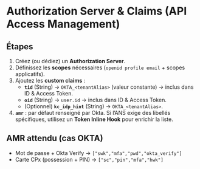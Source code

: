 # Authorization Server & Claims (API Access Management)

## Étapes
1. Créez (ou dédiez) un **Authorization Server**.
2. Définissez les **scopes** nécessaires (`openid profile email` + scopes applicatifs).
3. Ajoutez les **custom claims** :
   - **`tid`** (String) → `OKTA_<tenantAlias>` (valeur constante) → inclus dans ID & Access Token.
   - **`oid`** (String) → `user.id` → inclus dans ID & Access Token.
   - (Optionnel) **`kc_idp_hint`** (String) → `OKTA_<tenantAlias>`.
4. **`amr`** : par défaut renseigné par Okta. Si l’ANS exige des libellés spécifiques, utilisez un **Token Inline Hook** pour enrichir la liste.

## AMR attendu (cas OKTA)
- Mot de passe + Okta Verify → `["swk","mfa","pwd","okta_verify"]`
- Carte CPx (possession + PIN) → `["sc","pin","mfa","hwk"]`

